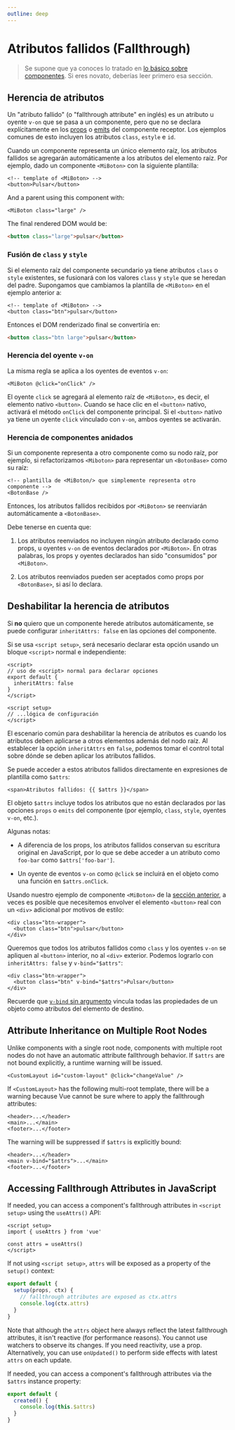 ```yaml
---
outline: deep
---
```


# Atributos fallidos (Fallthrough)

> Se supone que ya conoces lo tratado en [lo básico sobre componentes](/guide/essentials/component-basics). Si eres novato, deberías leer primero esa sección.

## Herencia de atributos

Un "atributo fallido" (o "fallthrough attribute" en inglés) es un atributo u oyente `v-on` que se pasa a un componente, pero que no se declara explícitamente en los [props](./props) o [emits](./events.html#declarar-los-eventos-emitidos) del componente receptor. Los ejemplos comunes de esto incluyen los atributos `class`, `estyle` e `id`.

Cuando un componente representa un único elemento raíz, los atributos fallidos se agregarán automáticamente a los atributos del elemento raíz. Por ejemplo, dado un componente `<MiBoton>` con la siguiente plantilla:

```vue-html
<!-- template of <MiBoton> -->
<button>Pulsar</button>
```

And a parent using this component with:

```vue-html
<MiBoton class="large" />
```

The final rendered DOM would be:

```html
<button class="large">pulsar</button>
```

### Fusión de `class` y `style`

Si el elemento raíz del componente secundario ya tiene atributos `class` o `style` existentes, se fusionará con los valores `class` y `style` que se heredan del padre. Supongamos que cambiamos la plantilla de `<MiBoton>` en el ejemplo anterior a:

```vue-html
<!-- template of <MiBoton> -->
<button class="btn">pulsar</button>
```

Entonces el DOM renderizado final se convertiría en:

```html
<button class="btn large">pulsar</button>
```

### Herencia del oyente `v-on`

La misma regla se aplica a los oyentes de eventos `v-on`:

```vue-html
<MiBoton @click="onClick" />
```

El oyente `click` se agregará al elemento raíz de `<MiBoton>`, es decir, el elemento nativo `<button>`. Cuando se hace clic en el `<button>` nativo, activará el método `onClick` del componente principal. Si el `<button>` nativo ya tiene un oyente `click` vinculado con `v-on`, ambos oyentes se activarán.

### Herencia de componentes anidados

Si un componente representa a otro componente como su nodo raíz, por ejemplo, si refactorizamos `<Miboton>` para representar un `<BotonBase>` como su raíz:

```vue-html
<!-- plantilla de <MiBoton/> que simplemente representa otro componente -->
<BotonBase />
```

Entonces, los atributos fallidos recibidos por `<MiBoton>` se reenviarán automáticamente a `<BotonBase>`.

Debe tenerse en cuenta que:

1. Los atributos reenviados no incluyen ningún atributo declarado como props, u oyentes `v-on` de eventos declarados por `<MiBoton>`. En otras palabras, los props y oyentes declarados han sido "consumidos" por `<MiBoton>`.

2. Los atributos reenviados pueden ser aceptados como props por `<BotonBase>`, si así lo declara.

## Deshabilitar la herencia de atributos

Si **no** quiero que un componente herede atributos automáticamente, se puede configurar `inheritAttrs: false` en las opciones del componente.

<div class="composition-api">

Si se usa `<script setup>`, será necesario declarar esta opción usando un bloque `<script>` normal e independiente:

```vue
<script>
// uso de <script> normal para declarar opciones
export default {
  inheritAttrs: false
}
</script>

<script setup>
// ...lógica de configuración
</script>
```

</div>

El escenario común para deshabilitar la herencia de atributos es cuando los atributos deben aplicarse a otros elementos además del nodo raíz. Al establecer la opción `inheritAttrs` en `false`, podemos tomar el control total sobre dónde se deben aplicar los atributos fallidos.

Se puede acceder a estos atributos fallidos directamente en expresiones de plantilla como `$attrs`:

```vue-html
<span>Atributos fallidos: {{ $attrs }}</span>
```

El objeto `$attrs` incluye todos los atributos que no están declarados por las opciones `props` o `emits` del componente (por ejemplo, `class`, `style`, oyentes `v-on`, etc.).

Algunas notas:
  
- A diferencia de los props, los atributos fallidos conservan su escritura original en JavaScript, por lo que se debe acceder a un atributo como `foo-bar` como `$attrs['foo-bar']`.

- Un oyente de eventos `v-on` como `@click` se incluirá en el objeto como una función en `$attrs.onClick`.

Usando nuestro ejemplo de componente `<MiBoton>` de la [sección anterior](#herencia-de-atributos), a veces es posible que necesitemos envolver el elemento `<button>` real con un `<div>` adicional por motivos de estilo:

```vue-html
<div class="btn-wrapper">
  <button class="btn">pulsar</button>
</div>
```

Queremos que todos los atributos fallidos como `class` y los oyentes `v-on` se apliquen al `<button>` interior, no al `<div>` exterior. Podemos lograrlo con `inheritAttrs: false` y `v-bind="$attrs"`:

```vue-html{2}
<div class="btn-wrapper">
  <button class="btn" v-bind="$attrs">Pulsar</button>
</div>
```

Recuerde que [`v-bind` sin argumento](/guide/essentials/template-syntax.html#dynamically-binding-multiple-attributes) vincula todas las propiedades de un objeto como atributos del elemento de destino.

## Attribute Inheritance on Multiple Root Nodes

Unlike components with a single root node, components with multiple root nodes do not have an automatic attribute fallthrough behavior. If `$attrs` are not bound explicitly, a runtime warning will be issued.

```vue-html
<CustomLayout id="custom-layout" @click="changeValue" />
```

If `<CustomLayout>` has the following multi-root template, there will be a warning because Vue cannot be sure where to apply the fallthrough attributes:

```vue-html
<header>...</header>
<main>...</main>
<footer>...</footer>
```

The warning will be suppressed if `$attrs` is explicitly bound:

```vue-html{2}
<header>...</header>
<main v-bind="$attrs">...</main>
<footer>...</footer>
```

## Accessing Fallthrough Attributes in JavaScript

<div class="composition-api">

If needed, you can access a component's fallthrough attributes in `<script setup>` using the `useAttrs()` API:

```vue
<script setup>
import { useAttrs } from 'vue'

const attrs = useAttrs()
</script>
```

If not using `<script setup>`, `attrs` will be exposed as a property of the `setup()` context:

```js
export default {
  setup(props, ctx) {
    // fallthrough attributes are exposed as ctx.attrs
    console.log(ctx.attrs)
  }
}
```

Note that although the `attrs` object here always reflect the latest fallthrough attributes, it isn't reactive (for performance reasons). You cannot use watchers to observe its changes. If you need reactivity, use a prop. Alternatively, you can use `onUpdated()` to perform side effects with latest `attrs` on each update.

</div>

<div class="options-api">

If needed, you can access a component's fallthrough attributes via the `$attrs` instance property:

```js
export default {
  created() {
    console.log(this.$attrs)
  }
}
```

</div>

